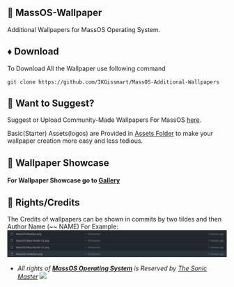 ## 💠 MassOS-Wallpaper
Additional Wallpapers for MassOS Operating System.
## ♦️ Download
To Download All the Wallpaper use following command
```
git clone https://github.com/IKGissmart/MassOS-Additional-Wallpapers
``` 
## 🔹 Want to Suggest? 
Suggest or Upload Community-Made Wallpapers For MassOS [here](https://github.com/IKGissmart/MassOS-Additional-Wallpapers/issues/2).

Basic(Starter) Assets(logos) are Provided in [Assets Folder](https://github.com/IKGissmart/MassOS-Additional-Wallpapers/tree/main/Basic-Assets) to make your wallpaper creation more easy and less tedious.
## 🔹 Wallpaper Showcase 
#### For Wallpaper Showcase go to [**Gallery**](https://github.com/IKGissmart/MassOS-Additional-Wallpapers/blob/main/Gallery.md)
## 🔹 Rights/Credits 
The Credits of wallpapers can be shown in commits by two tildes and then Author Name (~~ NAME) For Example: ![](credits-scr.png)
 
 * _All rights of **[MassOS Operating System](https://github.com/TheSonicMaster/MassOS)** is Reserved by [The Sonic Master](https://github.com/TheSonicMaster)_
![](http://via.placeholder.com/700x300)
